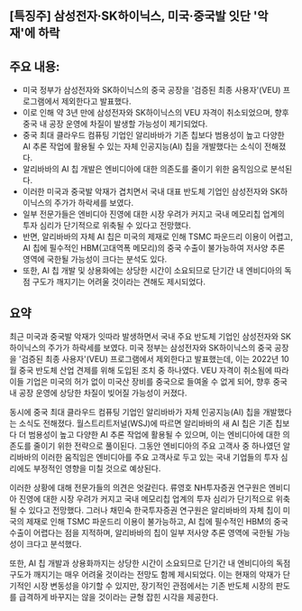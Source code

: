 ## [특징주] 삼성전자·SK하이닉스, 미국·중국발 잇단 '악재'에 하락

## 주요 내용:
*   미국 정부가 삼성전자와 SK하이닉스의 중국 공장을 '검증된 최종 사용자'(VEU) 프로그램에서 제외한다고 발표했다.
*   이로 인해 약 3년 만에 삼성전자와 SK하이닉스의 VEU 자격이 취소되었으며, 향후 중국 내 공장 운영에 차질이 발생할 가능성이 제기되었다.
*   중국 최대 클라우드 컴퓨팅 기업인 알리바바가 기존 칩보다 범용성이 높고 다양한 AI 추론 작업에 활용될 수 있는 자체 인공지능(AI) 칩을 개발했다는 소식이 전해졌다.
*   알리바바의 AI 칩 개발은 엔비디아에 대한 의존도를 줄이기 위한 움직임으로 분석된다.
*   이러한 미국과 중국발 악재가 겹치면서 국내 대표 반도체 기업인 삼성전자와 SK하이닉스의 주가가 하락세를 보였다.
*   일부 전문가들은 엔비디아 진영에 대한 시장 우려가 커지고 국내 메모리칩 업계의 투자 심리가 단기적으로 위축될 수 있다고 전망했다.
*   반면, 알리바바의 자체 AI 칩은 미국의 제재로 인해 TSMC 파운드리 이용이 어렵고, AI 칩에 필수적인 HBM(고대역폭 메모리)의 중국 수출이 불가능하여 저사양 추론 영역에 국한될 가능성이 크다는 분석도 있다.
*   또한, AI 칩 개발 및 상용화에는 상당한 시간이 소요되므로 단기간 내 엔비디아의 독점 구도가 깨지기는 어려울 것이라는 견해도 제시되었다.

## 요약

최근 미국과 중국발 악재가 잇따라 발생하면서 국내 주요 반도체 기업인 삼성전자와 SK하이닉스의 주가가 하락세를 보였다. 미국 정부는 삼성전자와 SK하이닉스의 중국 공장을 '검증된 최종 사용자'(VEU) 프로그램에서 제외한다고 발표했는데, 이는 2022년 10월 중국 반도체 산업 견제를 위해 도입된 조치 중 하나였다. VEU 자격이 취소됨에 따라 이들 기업은 미국의 허가 없이 미국산 장비를 중국으로 들여올 수 없게 되어, 향후 중국 내 공장 운영에 상당한 차질이 빚어질 가능성이 커졌다.

동시에 중국 최대 클라우드 컴퓨팅 기업인 알리바바가 자체 인공지능(AI) 칩을 개발했다는 소식도 전해졌다. 월스트리트저널(WSJ)에 따르면 알리바바의 새 AI 칩은 기존 칩보다 더 범용성이 높고 다양한 AI 추론 작업에 활용될 수 있으며, 이는 엔비디아에 대한 의존도를 줄이기 위한 전략으로 풀이된다. 그동안 엔비디아의 주요 고객사 중 하나였던 알리바바의 이러한 움직임은 엔비디아를 주요 고객사로 두고 있는 국내 기업들의 투자 심리에도 부정적인 영향을 미칠 것으로 예상된다.

이러한 상황에 대해 전문가들의 의견은 엇갈린다. 류영호 NH투자증권 연구원은 엔비디아 진영에 대한 시장 우려가 커지고 국내 메모리칩 업계의 투자 심리가 단기적으로 위축될 수 있다고 전망했다. 그러나 채민숙 한국투자증권 연구원은 알리바바의 자체 칩이 미국의 제재로 인해 TSMC 파운드리 이용이 불가능하고, AI 칩에 필수적인 HBM의 중국 수출이 어렵다는 점을 지적하며, 알리바바의 칩이 일부 저사양 추론 영역에 국한될 가능성이 크다고 분석했다.

또한, AI 칩 개발과 상용화까지는 상당한 시간이 소요되므로 단기간 내 엔비디아의 독점 구도가 깨지기는 매우 어려울 것이라는 전망도 함께 제시되었다. 이는 현재의 악재가 단기적인 시장 변동성을 야기할 수 있지만, 장기적인 관점에서는 기존 반도체 시장의 판도를 급격하게 바꾸지는 않을 것이라는 균형 잡힌 시각을 제공한다.